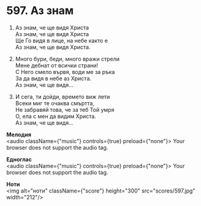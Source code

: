 # 597. Аз знам

1. Аз знам, че ще видя Христа  
Аз знам, че ще видя Христа  
Ще Го видя в лице, на небе както е  
Аз знам, че ще видя Христа.  

2. Много бури, беди, много вражи стрели  
Мене дебнат от всички страни!  
С Него смело вървя, води ме за ръка  
За да видя в небе аз Христа.  
Аз знам, че ще видя...  

3. И сега, ти дойди, времето виж лети  
Всеки миг те очаква смъртта,  
Не забравяй това, че за теб Той умря  
О, ела с мен да видим Христа.  
Аз знам, че ще видя...

**Мелодия**  
<audio className={"music"} controls={true} preload={"none"}>
    <source src="mp3/597.mp3" type="audio/mpeg"/>
    Your browser does not support the audio tag.
</audio>

**Едноглас**  
<audio className={"music"} controls={true} preload={"none"}>
    <source src="transp/597.mp3" type="audio/mpeg"/>
    Your browser does not support the audio tag.
</audio>

**Ноти**  
<img alt="ноти" className={"score"} height="300" src="scores/597.jpg" width="212"/>
